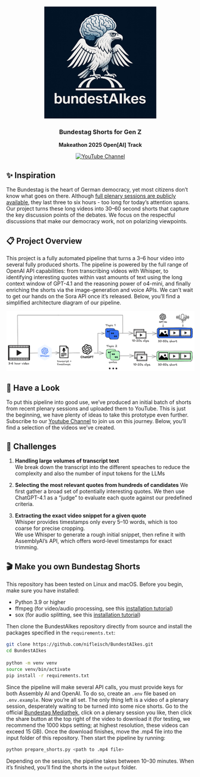 <div align="center">

<img src="assets/logo.jpg" width=300></img>

### Bundestag Shorts for Gen Z

**Makeathon 2025 Open[AI] Track**

[![YouTube Channel](https://img.shields.io/badge/YouTube-Channel-red?logo=youtube&style=flat-square)](https://www.youtube.com/@bundestAIkes)

</div>

## ✨ Inspiration

The Bundestag is the heart of German democracy, yet most citizens don’t know what goes on there. Although [full plenary sessions are publicly available](https://www.bundestag.de/parlamentsfernsehen), they last three to six hours - too long for today’s attention spans. Our project turns these long videos into 30–60 second shorts that capture the key discussion points of the debates. We focus on the respectful discussions that make our democracy work, not on polarizing viewpoints.


## 📋 Project Overview

This project is a fully automated pipeline that turns a 3–6 hour video into several fully produced shorts. The pipeline is powered by the full range of OpenAI API capabilities: from transcribing videos with Whisper, to identifying interesting quotes within vast amounts of text using the long context window of GPT-4.1 and the reasoning power of o4-mini, and finally enriching the shorts via the image-generation and voice APIs. We can’t wait to get our hands on the Sora API once it’s released. Below, you’ll find a simplified architecture diagram of our pipeline.

<img src="assets/architecture.png"></img>

## 👀 Have a Look

To put this pipeline into good use, we’ve produced an initial batch of shorts from recent plenary sessions and uploaded them to YouTube. This is just the beginning, we have plenty of ideas to take this prototype even further. Subscribe to our [Youtube Channel](https://www.youtube.com/@bundestAIkes) to join us on this journey. Below, you’ll find a selection of the videos we’ve created.


## 🚧 Challenges

1. **Handling large volumes of transcript text**  
We break down the transcript into the different speaches to reduce the complexity and also the number of input tokens for the LLMs

2. **Selecting the most relevant quotes from hundreds of candidates**
We first gather a broad set of potentially interesting quotes.
We then use ChatGPT-4.1 as a “judge” to evaluate each quote against our predefined criteria.

3. **Extracting the exact video snippet for a given quote**  
Whisper provides timestamps only every 5–10 words, which is too coarse for precise cropping.  
We use Whisper to generate a rough initial snippet, then refine it with AssemblyAI’s API, which offers word-level timestamps for exact trimming.


## 🎬 Make you own Bundestag Shorts

This repository has been tested on Linux and macOS. Before you begin, make sure you have installed:
- Python 3.9 or higher
- ffmpeg (for video/audio processing, see this [installation tutorial](https://www.hostinger.com/tutorials/how-to-install-ffmpeg))
- sox (for audio splitting, see this [installation tutorial](https://madskjeldgaard.dk/posts/sox-tutorial-cli-tape-music/))

Then clone the BundestAIkes repository directly from source and install the packages specified in the `requirements.txt`:

```bash
git clone https://github.com/nifleisch/BundestAIkes.git
cd BundestAIkes

python -m venv venv
source venv/bin/activate
pip install -r requirements.txt
```

Since the pipeline will make several API calls, you must provide keys for both Assembly AI and OpenAI. To do so, create an `.env` file based on `.env.example`. Now you’re all set. The only thing left is a video of a plenary session, desperately waiting to be turned into some nice shorts. Go to the official [Bundestag Mediathek](https://www.bundestag.de/parlamentsfernsehen), click on a plenary session you like, then click the share button at the top right of the video to download it (for testing, we recommend the 1000 kbps setting; at highest resolution, these videos can exceed 15 GB). Once the download finishes, move the .mp4 file into the input folder of this repository. Then start the pipeline by running:

```bash
python prepare_shorts.py <path to .mp4 file>
```

Depending on the session, the pipeline takes between 10–30 minutes. When it’s finished, you’ll find the shorts in the `output` folder.